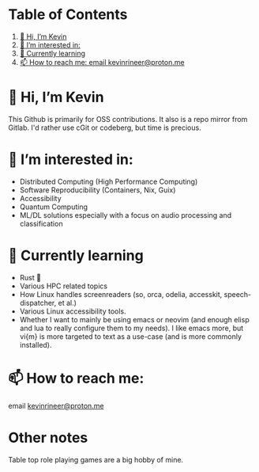 
# Table of Contents

1.  [👋 Hi, I’m Kevin](#org06135fc)
2.  [👀 I’m interested in:](#org7d87f87)
3.  [🌱 Currently learning](#org11a6bde)
4.  [📫 How to reach me: email kevinrineer@proton.me](#orgd0d761c)


<a id="org06135fc"></a>

# 👋 Hi, I’m Kevin

This Github is primarily for OSS contributions. It also is a repo mirror from Gitlab. I'd rather use cGit or codeberg, but time is precious.


<a id="org7d87f87"></a>

# 👀 I’m interested in:

-   Distributed Computing (High Performance Computing)
-   Software Reproducibility (Containers, Nix, Guix)
-   Accessibility
-   Quantum Computing
-   ML/DL solutions especially with a focus on audio processing and classification


<a id="org11a6bde"></a>

# 🌱 Currently learning

-   Rust 🦀
-   Various HPC related topics
-   How Linux handles screenreaders (so, orca, odelia, accesskit, speech-dispatcher, et al.)
-   Various Linux accessibility tools.
-   Whether I want to mainly be using emacs or neovim (and enough elisp and lua to really configure them to my needs). I like emacs more, but vi{m} is more targeted to text as a use-case (and is more commonly installed).

<a id="orgd0d761c"></a>

# 📫 How to reach me: 

email kevinrineer@proton.me

# Other notes
Table top role playing games are a big hobby of mine.

